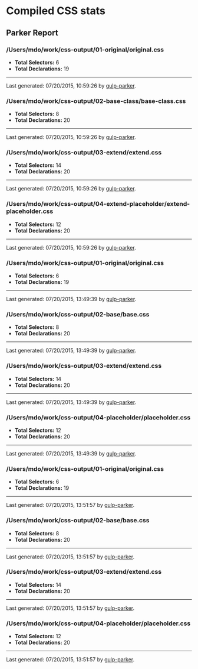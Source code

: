 # Compiled CSS stats

## Parker Report

### /Users/mdo/work/css-output/01-original/original.css

- **Total Selectors:** 6
- **Total Declarations:** 19

* * *

Last generated: 07/20/2015, 10:59:26 by [gulp-parker](https://github.com/PavelDemyanenko/gulp-parker).

### /Users/mdo/work/css-output/02-base-class/base-class.css

- **Total Selectors:** 8
- **Total Declarations:** 20

* * *

Last generated: 07/20/2015, 10:59:26 by [gulp-parker](https://github.com/PavelDemyanenko/gulp-parker).

### /Users/mdo/work/css-output/03-extend/extend.css

- **Total Selectors:** 14
- **Total Declarations:** 20

* * *

Last generated: 07/20/2015, 10:59:26 by [gulp-parker](https://github.com/PavelDemyanenko/gulp-parker).

### /Users/mdo/work/css-output/04-extend-placeholder/extend-placeholder.css

- **Total Selectors:** 12
- **Total Declarations:** 20

* * *

Last generated: 07/20/2015, 10:59:26 by [gulp-parker](https://github.com/PavelDemyanenko/gulp-parker).

### /Users/mdo/work/css-output/01-original/original.css

- **Total Selectors:** 6
- **Total Declarations:** 19

* * *

Last generated: 07/20/2015, 13:49:39 by [gulp-parker](https://github.com/PavelDemyanenko/gulp-parker).

### /Users/mdo/work/css-output/02-base/base.css

- **Total Selectors:** 8
- **Total Declarations:** 20

* * *

Last generated: 07/20/2015, 13:49:39 by [gulp-parker](https://github.com/PavelDemyanenko/gulp-parker).

### /Users/mdo/work/css-output/03-extend/extend.css

- **Total Selectors:** 14
- **Total Declarations:** 20

* * *

Last generated: 07/20/2015, 13:49:39 by [gulp-parker](https://github.com/PavelDemyanenko/gulp-parker).

### /Users/mdo/work/css-output/04-placeholder/placeholder.css

- **Total Selectors:** 12
- **Total Declarations:** 20

* * *

Last generated: 07/20/2015, 13:49:39 by [gulp-parker](https://github.com/PavelDemyanenko/gulp-parker).

### /Users/mdo/work/css-output/01-original/original.css

- **Total Selectors:** 6
- **Total Declarations:** 19

* * *

Last generated: 07/20/2015, 13:51:57 by [gulp-parker](https://github.com/PavelDemyanenko/gulp-parker).

### /Users/mdo/work/css-output/02-base/base.css

- **Total Selectors:** 8
- **Total Declarations:** 20

* * *

Last generated: 07/20/2015, 13:51:57 by [gulp-parker](https://github.com/PavelDemyanenko/gulp-parker).

### /Users/mdo/work/css-output/03-extend/extend.css

- **Total Selectors:** 14
- **Total Declarations:** 20

* * *

Last generated: 07/20/2015, 13:51:57 by [gulp-parker](https://github.com/PavelDemyanenko/gulp-parker).

### /Users/mdo/work/css-output/04-placeholder/placeholder.css

- **Total Selectors:** 12
- **Total Declarations:** 20

* * *

Last generated: 07/20/2015, 13:51:57 by [gulp-parker](https://github.com/PavelDemyanenko/gulp-parker).
